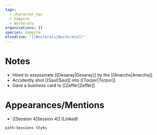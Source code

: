 ```yaml
---
tags:
  - character_npc
  - Vampire
  - Nosferatu
organisations: []
species: Vampire
bloodline: "[[Nosferatu|Nosferatu]]"
---
```


# Notes
- Hired to assassinate [[Desaray|Desaray]] by the [[Anarchs|Anarchs]]
- Accidently shot [[Saul|Saul]] into [[Torpor|Torpor]]
- Gave a business card to [[Zeffér|Zeffér]]
# Appearances/Mentions

- [[Session 4|Session 4]] (Linked)


```query
path:Sessions Styks
```
